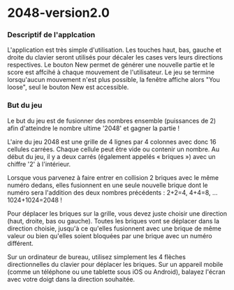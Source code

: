# 2048-version2.0

### Descriptif de l'applcation

L'application est très simple d'utilisation. Les touches haut, bas, gauche et droite du clavier seront utilisés pour décaler les cases vers leurs directions respectives. Le bouton New permet de générer une nouvelle partie et le score est affcihé à chaque mouvement de l'utilisateur. 
Le jeu se termine lorsqu'aucun mouvement n'est plus possible, la fenêtre affiche alors "You loose", seul le bouton New est accessible.


### But du jeu 
Le but du jeu est de fusionner des nombres ensemble (puissances de 2) afin d'atteindre le nombre ultime '2048' et gagner la partie !

L'aire du jeu 2048 est une grille de 4 lignes par 4 colonnes avec donc 16 cellules carrées. Chaque cellule peut être vide ou contenir un nombre. Au début du jeu, il y a deux carrés (également appelés « briques ») avec un chiffre '2' à l'intérieur.

Lorsque vous parvenez à faire entrer en collision 2 briques avec le même numéro dedans, elles fusionnent en une seule nouvelle brique dont le numéro sera l'addition des deux nombres précédents : 2+2=4, 4+4=8, ... 1024+1024=2048 !

Pour déplacer les briques sur la grille, vous devez juste choisir une direction (haut, droite, bas ou gauche). Toutes les briques vont se déplacer dans la direction choisie, jusqu'à ce qu'elles fusionnent avec une brique de même valeur ou bien qu'elles soient bloquées par une brique avec un numéro différent.

Sur un ordinateur de bureau, utilisez simplement les 4 flèches directionnelles du clavier pour déplacer les briques. Sur un appareil mobile (comme un téléphone ou une tablette sous iOS ou Android), balayez l'écran avec votre doigt dans la direction souhaitée.
